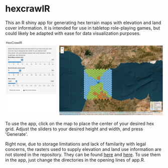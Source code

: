 # hexcrawlR

This an R shiny app for generating hex terrain maps with elevation and land cover information. 
It is intended for use in tabletop role-playing games, but could likely be adapted with
ease for data visualization purposes.

![](https://github.com/tgestabrook/hexcrawlR/blob/main/Screenshot%202023-02-03%20171454.png)

To use the app, click on the map to place the center of your desired hex grid. Adjust
the sliders to your desired height and width, and press 'Generate'. 

Right now, due to storage limitations and lack of familarity with legal concerns, the rasters used to supply elevation and land 
use information are not stored in the repository. They can be found [here](https://www.ncei.noaa.gov/products/etopo-global-relief-model) and [here](https://data.apps.fao.org/map/catalog/srv/eng/catalog.search#/metadata/ba4526fd-cdbf-4028-a1bd-5a559c4bff38). To use 
them in the app, just change the directories in the opening lines of app.R.
